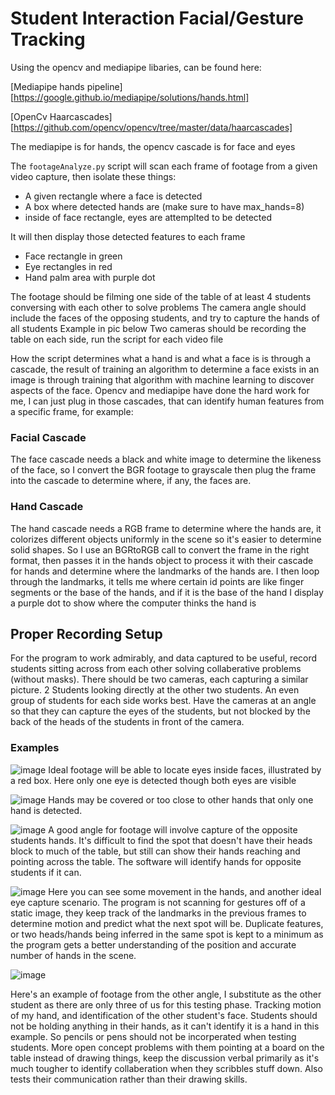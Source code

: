 # Student Interaction Facial/Gesture Tracking

Using the opencv and mediapipe libaries, can be found here:

[Mediapipe hands pipeline][https://google.github.io/mediapipe/solutions/hands.html]

[OpenCv Haarcascades][https://github.com/opencv/opencv/tree/master/data/haarcascades]

The mediapipe is for hands, the opencv cascade is for face and eyes

The `footageAnalyze.py` script will scan each frame of footage from a given video capture, then isolate these things:
- A given rectangle where a face is detected
- A box where detected hands are (make sure to have max_hands=8)
- inside of face rectangle, eyes are attemplted to be detected 
  
It will then display those detected features to each frame
- Face rectangle in green
- Eye rectangles in red
- Hand palm area with purple dot

The footage should be filming one side of the table of at least 4 students conversing with each other to solve problems
The camera angle should include the faces of the opposing students, and try to capture the hands of all students
Example in pic below
Two cameras should be recording the table on each side, run the script for each video file


How the script determines what a hand is and what a face is is through a cascade, the result of training an algorithm to determine a face exists in an image is through training that algorithm with machine learning to discover aspects of the face. Opencv and mediapipe have done the hard work for me, I can just plug in those cascades, that can identify human features from a specific frame, for example:

### Facial Cascade
The face cascade needs a black and white image to determine the likeness of the face, so I convert the BGR footage to grayscale then plug the frame into the cascade to determine where, if any, the faces are.
### Hand Cascade
The hand cascade needs a RGB frame to determine where the hands are, it colorizes different objects uniformly in the scene so it's easier to determine solid shapes. So I use an BGRtoRGB call to convert the frame in the right format, then passes it in the hands object to process it with their cascade for hands and determine where the landmarks of the hands are. I then loop through the landmarks, it tells me where certain id points are like finger segments or the base of the hands, and if it is the base of the hand I display a purple dot to show where the computer thinks the hand is

## Proper Recording Setup
For the program to work admirably, and data captured to be useful, record students sitting across from each other solving collaberative problems (without masks). There should be two cameras, each capturing a similar picture. 2 Students looking directly at the other two students. An even group of students for each side works best. Have the cameras at an angle so that they can capture the eyes of the students, but not blocked by the back of the heads of the students in front of the camera.

### Examples
![image](https://user-images.githubusercontent.com/37216503/145740429-74e7420e-1d32-49f7-8411-cd7124f9ba8c.png)
Ideal footage will be able to locate eyes inside faces, illustrated by a red box. Here only one eye is detected though both eyes are visible

![image](https://user-images.githubusercontent.com/37216503/145740655-1f9d830a-0a68-41a5-a465-fd6b6a37e90f.png)
Hands may be covered or too close to other hands that only one hand is detected. 

![image](https://user-images.githubusercontent.com/37216503/145740827-a94fb2aa-97c3-4a04-9432-cd30cd6befaa.png)
A good angle for footage will involve capture of the opposite students hands. It's difficult to find the spot that doesn't have their heads block to much of the table, but still can show their hands reaching and pointing across the table. The software will identify hands for opposite students if it can.

![image](https://user-images.githubusercontent.com/37216503/145741353-b844b168-ee88-40f8-b9cd-485814714445.png)
Here you can see some movement in the hands, and another ideal eye capture scenario. The program is not scanning for gestures off of a static image, they keep track of the landmarks in the previous frames to determine motion and predict what the next spot will be. Duplicate features, or two heads/hands being inferred in the same spot is kept to a minimum as the program gets a better understanding of the position and accurate number of hands in the scene. 

![image](https://user-images.githubusercontent.com/37216503/145741652-e1368b6d-daf1-4ea2-9821-03616127c827.png)

Here's an example of footage from the other angle, I substitute as the other student as there are only three of us for this testing phase. Tracking motion of my hand, and identification of the other student's face. Students should not be holding anything in their hands, as it can't identify it is a hand in this example. So pencils or pens should not be incorperated when testing students. More open concept problems with them pointing at a board on the table instead of drawing things, keep the discussion verbal primarily as it's much tougher to identify collaberation when they scribbles stuff down. Also tests their communication rather than their drawing skills. 
